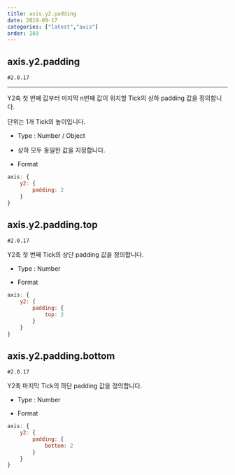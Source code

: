 ```yaml
---
title: axis.y2.padding
date: 2019-09-17
categories: ["latest","axis"]
order: 203
---
```


## axis.y2.padding

`#2.0.17`

---

Y2축 첫 번째 값부터 마지막 n번째 값이 위치할 Tick의 상하 padding 값을 정의합니다.

단위는 1개 Tick의 높이입니다.

* Type : Number / Object

* 상하 모두 동일한 값을 지정합니다.

* Format
```javascript
axis: {
	y2: {
		padding: 2
	}
}
```

## axis.y2.padding.top

`#2.0.17`

Y2축 첫 번째 Tick의 상단 padding 값을 정의합니다.

* Type : Number

* Format
```javascript
axis: {
	y2: {
		padding: {
			top: 2
		}
	}
}
```

## axis.y2.padding.bottom

`#2.0.17`

Y2축 마지막 Tick의 하단 padding 값을 정의합니다.

* Type : Number

* Format
```javascript
axis: {
	y2: {
		padding: {
			bottom: 2
		}
	}
}
```
